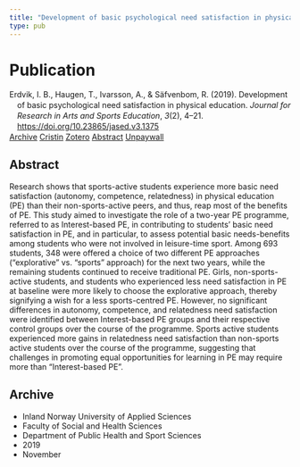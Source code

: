 ```yaml
---
title: "Development of basic psychological need satisfaction in physical education"
type: pub
---
```

<h1>Publication</h1>
<article id="csl-bib-container-6E96VZEK" class="csl-bib-container">
  <div class="csl-bib-body" style="line-height: 1.35; padding-left: 1em; text-indent:-1em;">
  <div class="csl-entry">Erdvik, I. B., Haugen, T., Ivarsson, A., &amp; S&#xE4;fvenbom, R. (2019). Development of basic psychological need satisfaction in physical education. <i>Journal for Research in Arts and Sports Education</i>, <i>3</i>(2), 4&#x2013;21. <a href="https://doi.org/10.23865/jased.v3.1375">https://doi.org/10.23865/jased.v3.1375</a></div>
</div>
  <div class="csl-bib-buttons">
    <a href="#taxonomy-article-6E96VZEK" class="csl-bib-button">Archive</a>
    <a href="https://app.cristin.no/results/show.jsf?id=1749509" alt="Cristin URL" class="csl-bib-button">Cristin</a>
    <a href="http://zotero.org/groups/5022929/items/6E96VZEK" alt="Zotero URL" class="csl-bib-button">Zotero</a>
    <a href="#abstract-article-6E96VZEK" class="csl-bib-button">Abstract</a>
    <a href="https://jased.net/index.php/jased/article/download/1375/3672" class="csl-bib-button">Unpaywall</a>
  </div>
  <div id="csl-bib-meta-container-6E96VZEK"></div>
</article>
<div id="csl-bib-meta-6E96VZEK" class="csl-bib-meta">
  <article id="abstract-article-6E96VZEK" class="abstract-article">
    <h1>Abstract</h1>
    Research shows that sports-active students experience more basic need satisfaction (autonomy, competence, relatedness) in physical education (PE) than their non-sports-active peers, and thus, reap most of the benefits of PE. This study aimed to investigate the role of a two-year PE programme, referred to as Interest-based PE, in contributing to students’ basic need satisfaction in PE, and in particular, to assess potential basic needs-benefits among students who were not involved in leisure-time sport. Among 693 students, 348 were offered a choice of two different PE approaches (“explorative” vs. “sports” approach) for the next two years, while the remaining students continued to receive traditional PE. Girls, non-sports-active students, and students who experienced less need satisfaction in PE at baseline were more likely to choose the explorative approach, thereby signifying a wish for a less sports-centred PE. However, no significant differences in autonomy, competence, and relatedness need satisfaction were identified between Interest-based PE groups and their respective control groups over the course of the programme. Sports active students experienced more gains in relatedness need satisfaction than non-sports active students over the course of the programme, suggesting that challenges in promoting equal opportunities for learning in PE may require more than “Interest-based PE”.
  </article>
  <article id="taxonomy-article-6E96VZEK" class="taxonomy-article">
    <h1>Archive</h1>
    <ul>
      <li>Inland Norway University of Applied Sciences</li>
      <li>Faculty of Social and Health Sciences</li>
      <li>Department of Public Health and Sport Sciences</li>
      <li>2019</li>
      <li>November</li>
    </ul>
  </article>
</div>
